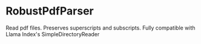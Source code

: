 # RobustPdfParser
Read pdf files. Preserves superscripts and subscripts. Fully compatible with Llama Index's SimpleDirectoryReader
